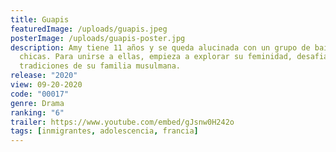 ```yaml
---
title: Guapis
featuredImage: /uploads/guapis.jpeg
posterImage: /uploads/guapis-poster.jpg
description: Amy tiene 11 años y se queda alucinada con un grupo de baile de
  chicas. Para unirse a ellas, empieza a explorar su feminidad, desafiando las
  tradiciones de su familia musulmana.
release: "2020"
view: 09-20-2020
code: "00017"
genre: Drama
ranking: "6"
trailer: https://www.youtube.com/embed/gJsnw0H242o
tags: [inmigrantes, adolescencia, francia]
--- 
```

